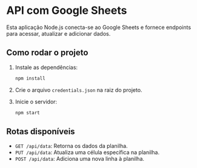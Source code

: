 # API com Google Sheets

Esta aplicação Node.js conecta-se ao Google Sheets e fornece endpoints para acessar, atualizar e adicionar dados.

## Como rodar o projeto

1. Instale as dependências:
   ```bash
   npm install
   ```

2. Crie o arquivo `credentials.json` na raiz do projeto.

3. Inicie o servidor:
   ```bash
   npm start
   ```

## Rotas disponíveis

- `GET /api/data`: Retorna os dados da planilha.
- `PUT /api/data`: Atualiza uma célula específica na planilha.
- `POST /api/data`: Adiciona uma nova linha à planilha.
